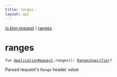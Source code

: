 ```yaml
---
title: ranges - 
layout: api
---
```


<div class='api-docs-breadcrumbs'><a href="index.html">io.ktor.request</a> / <a href="./ranges.html">ranges</a></div>

# ranges

<div class="signature"><code><span class="keyword">fun </span><a href="-application-request/index.html"><span class="identifier">ApplicationRequest</span></a><span class="symbol">.</span><span class="identifier">ranges</span><span class="symbol">(</span><span class="symbol">)</span><span class="symbol">: </span><a href="../io.ktor.http/-ranges-specifier/index.html"><span class="identifier">RangesSpecifier</span></a><span class="symbol">?</span></code></div>

Parsed request's <code>Range</code> header value

